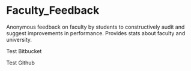 Faculty_Feedback
================

Anonymous feedback on faculty by students to constructively audit and suggest improvements in performance. Provides stats about faculty and university. 

Test Bitbucket

Test Github